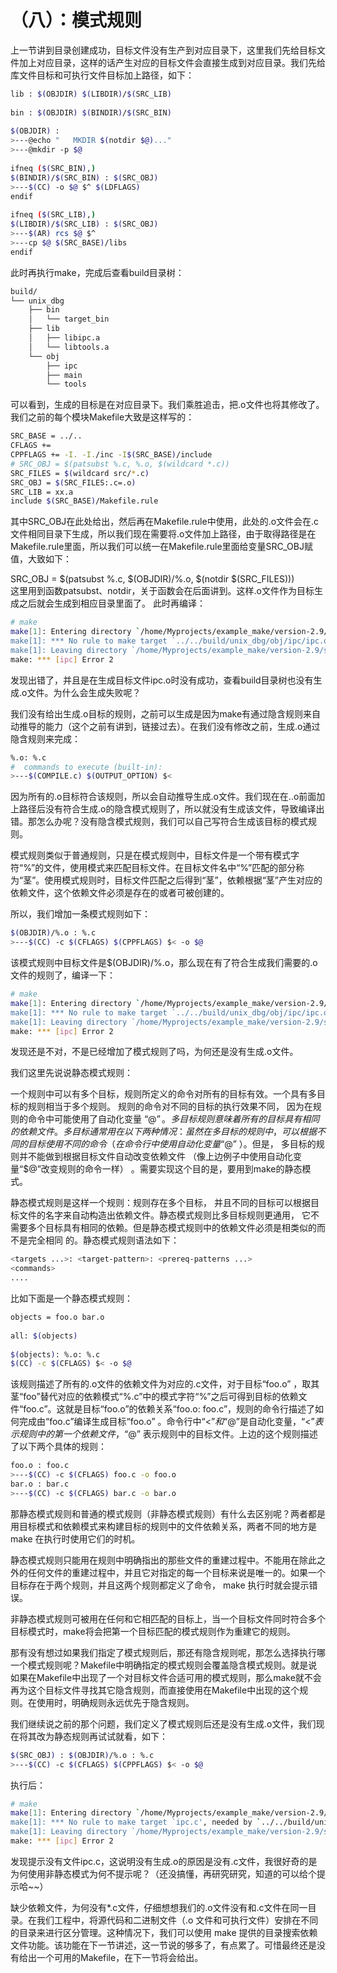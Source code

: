 # （八）：模式规则


上一节讲到目录创建成功，目标文件没有生产到对应目录下，这里我们先给目标文件加上对应目录，这样的话产生对应的目标文件会直接生成到对应目录。我们先给库文件目标和可执行文件目标加上路径，如下：

```sh
lib : $(OBJDIR) $(LIBDIR)/$(SRC_LIB)  
  
bin : $(OBJDIR) $(BINDIR)/$(SRC_BIN)  
  
$(OBJDIR) :  
>---@echo "   MKDIR $(notdir $@)..."  
>---@mkdir -p $@  
  
ifneq ($(SRC_BIN),)  
$(BINDIR)/$(SRC_BIN) : $(SRC_OBJ)  
>---$(CC) -o $@ $^ $(LDFLAGS)  
endif  
  
ifneq ($(SRC_LIB),)  
$(LIBDIR)/$(SRC_LIB) : $(SRC_OBJ)  
>---$(AR) rcs $@ $^  
>---cp $@ $(SRC_BASE)/libs  
endif  
```

此时再执行make，完成后查看build目录树：


```sh
build/  
└── unix_dbg  
    ├── bin  
    │   └── target_bin  
    ├── lib  
    │   ├── libipc.a  
    │   └── libtools.a  
    └── obj  
        ├── ipc  
        ├── main  
        └── tools  
```

可以看到，生成的目标是在对应目录下。我们乘胜追击，把.o文件也将其修改了。我们之前的每个模块Makefile大致是这样写的：


```sh
SRC_BASE = ../..
CFLAGS +=
CPPFLAGS += -I. -I./inc -I$(SRC_BASE)/include
# SRC_OBJ = $(patsubst %.c, %.o, $(wildcard *.c))
SRC_FILES = $(wildcard src/*.c)
SRC_OBJ = $(SRC_FILES:.c=.o)
SRC_LIB = xx.a
include $(SRC_BASE)/Makefile.rule  
```

其中SRC_OBJ在此处给出，然后再在Makefile.rule中使用，此处的.o文件会在.c文件相同目录下生成，所以我们现在需要将.o文件加上路径，由于取得路径是在Makefile.rule里面，所以我们可以统一在Makefile.rule里面给变量SRC_OBJ赋值，大致如下：

SRC_OBJ = $(patsubst %.c, $(OBJDIR)/%.o, $(notdir $(SRC_FILES)))                                                                                                                          
这里用到函数patsubst、notdir，关于函数会在后面讲到。这样.o文件作为目标生成之后就会生成到相应目录里面了。
此时再编译：


```sh
# make  
make[1]: Entering directory `/home/Myprojects/example_make/version-2.9/src/ipc'  
make[1]: *** No rule to make target `../../build/unix_dbg/obj/ipc/ipc.o', needed by `../../build/unix_dbg/lib/libipc.a'.  Stop.  
make[1]: Leaving directory `/home/Myprojects/example_make/version-2.9/src/ipc'  
make: *** [ipc] Error 2  
```

发现出错了，并且是在生成目标文件ipc.o时没有成功，查看build目录树也没有生成.o文件。为什么会生成失败呢？

我们没有给出生成.o目标的规则，之前可以生成是因为make有通过隐含规则来自动推导的能力（这个之前有讲到，链接过去）。在我们没有修改之前，生成.o通过隐含规则来完成：


```sh
%.o: %.c  
#  commands to execute (built-in):  
>---$(COMPILE.c) $(OUTPUT_OPTION) $<  
```

因为所有的.o目标符合该规则，所以会自动推导生成.o文件。我们现在在..o前面加上路径后没有符合生成.o的隐含模式规则了，所以就没有生成该文件，导致编译出错。那怎么办呢？没有隐含模式规则，我们可以自己写符合生成该目标的模式规则。

模式规则类似于普通规则，只是在模式规则中，目标文件是一个带有模式字符“%”的文件，使用模式来匹配目标文件。在目标文件名中“%”匹配的部分称为“茎”。使用模式规则时，目标文件匹配之后得到“茎”，依赖根据“茎”产生对应的依赖文件，这个依赖文件必须是存在的或者可被创建的。

所以，我们增加一条模式规则如下：

```sh
$(OBJDIR)/%.o : %.c  
>---$(CC) -c $(CFLAGS) $(CPPFLAGS) $< -o $@  
```

该模式规则中目标文件是$(OBJDIR)/%.o，那么现在有了符合生成我们需要的.o文件的规则了，编译一下：

```sh
# make  
make[1]: Entering directory `/home/Myprojects/example_make/version-2.9/src/ipc'  
make[1]: *** No rule to make target `../../build/unix_dbg/obj/ipc/ipc.o', needed by `../../build/unix_dbg/lib/libipc.a'.  Stop.  
make[1]: Leaving directory `/home/Myprojects/example_make/version-2.9/src/ipc'  
make: *** [ipc] Error 2  
```
发现还是不对，不是已经增加了模式规则了吗，为何还是没有生成.o文件。

我们这里先说说静态模式规则：

一个规则中可以有多个目标，规则所定义的命令对所有的目标有效。一个具有多目标的规则相当于多个规则。 规则的命令对不同的目标的执行效果不同， 因为在规则的命令中可能使用了自动化变量 “$@” 。 多目标规则意味着所有的目标具有相同的依赖文件。多目标通常用在以下两种情况：虽然在多目标的规则中， 可以根据不同的目标使用不同的命令 （在命令行中使用自动化变量 “$@” ）。但是， 多目标的规则并不能做到根据目标文件自动改变依赖文件 （像上边例子中使用自动化变量“$@”改变规则的命令一样） 。需要实现这个目的是，要用到make的静态模式。

静态模式规则是这样一个规则：规则存在多个目标， 并且不同的目标可以根据目标文件的名字来自动构造出依赖文件。静态模式规则比多目标规则更通用， 它不需要多个目标具有相同的依赖。但是静态模式规则中的依赖文件必须是相类似的而不是完全相同
的。静态模式规则语法如下：


```sh
<targets ...>: <target-pattern>: <prereq-patterns ...>    
<commands>    
....  
```

比如下面是一个静态模式规则：

```sh
objects = foo.o bar.o  
  
all: $(objects)  
  
$(objects): %.o: %.c  
$(CC) -c $(CFLAGS) $< -o $@  
```

该规则描述了所有的.o文件的依赖文件为对应的.c文件，对于目标“foo.o” ，取其茎“foo”替代对应的依赖模式“%.c”中的模式字符“%”之后可得到目标的依赖文件“foo.c”。这就是目标“foo.o”的依赖关系“foo.o: foo.c”，规则的命令行描述了如何完成由“foo.c”编译生成目标“foo.o” 。命令行中“$<”和“$@”是自动化变量，“$<” 表示规则中的第一个依赖文件， “$@” 表示规则中的目标文件。上边的这个规则描述了以下两个具体的规则：


```sh
foo.o : foo.c  
>---$(CC) -c $(CFLAGS) foo.c -o foo.o  
bar.o : bar.c  
>---$(CC) -c $(CFLAGS) bar.c -o bar.o  
```

那静态模式规则和普通的模式规则（非静态模式规则）有什么去区别呢？两者都是用目标模式和依赖模式来构建目标的规则中的文件依赖关系，两者不同的地方是 make 在执行时使用它们的时机。

静态模式规则只能用在规则中明确指出的那些文件的重建过程中。不能用在除此之外的任何文件的重建过程中，并且它对指定的每一个目标来说是唯一的。如果一个目标存在于两个规则，并且这两个规则都定义了命令， make 执行时就会提示错误。

非静态模式规则可被用在任何和它相匹配的目标上，当一个目标文件同时符合多个目标模式时，make将会把第一个目标匹配的模式规则作为重建它的规则。

那有没有想过如果我们指定了模式规则后，那还有隐含规则呢，那怎么选择执行哪一个模式规则呢？Makefile中明确指定的模式规则会覆盖隐含模式规则。就是说如果在Makefile中出现了一个对目标文件合适可用的模式规则，那么make就不会再为这个目标文件寻找其它隐含规则，而直接使用在Makefile中出现的这个规则。在使用时，明确规则永远优先于隐含规则。


我们继续说之前的那个问题，我们定义了模式规则后还是没有生成.o文件，我们现在将其改为静态规则再试试就看，如下：

```sh
$(SRC_OBJ) : $(OBJDIR)/%.o : %.c
>---$(CC) -c $(CFLAGS) $(CPPFLAGS) $< -o $@  
```
执行后：

```sh
# make  
make[1]: Entering directory `/home/Myprojects/example_make/version-2.9/src/ipc'  
make[1]: *** No rule to make target `ipc.c', needed by `../../build/unix_dbg/obj/ipc/ipc.o'.  Stop.  
make[1]: Leaving directory `/home/Myprojects/example_make/version-2.9/src/ipc'  
make: *** [ipc] Error 2  
```

发现提示没有文件ipc.c，这说明没有生成.o的原因是没有.c文件，我很好奇的是为何使用非静态模式为何不提示呢？（还没搞懂，再研究研究，知道的可以给个提示哈~~）

缺少依赖文件，为何没有*.c文件，仔细想想我们的.o文件没有和.c文件在同一目录。在我们工程中，将源代码和二进制文件（.o 文件和可执行文件）安排在不同的目录来进行区分管理。这种情况下，我们可以使用 make 提供的目录搜索依赖文件功能。该功能在下一节讲述，这一节说的够多了，有点累了。可惜最终还是没有给出一个可用的Makefile，在下一节将会给出。




